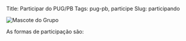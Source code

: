 Title: Participar do PUG/PB
Tags: pug-pb, participe
Slug: participando

![Mascote do Grupo]({filename}/images/pug-pb.png)

As formas de participação são:


